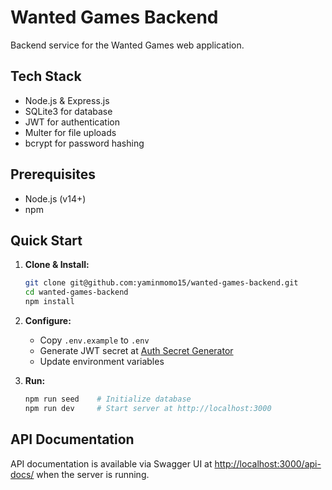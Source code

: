 # Wanted Games Backend

Backend service for the Wanted Games web application.

## Tech Stack
- Node.js & Express.js
- SQLite3 for database
- JWT for authentication
- Multer for file uploads
- bcrypt for password hashing

## Prerequisites
- Node.js (v14+)
- npm

## Quick Start

1. **Clone & Install:**
   ```bash
   git clone git@github.com:yaminmomo15/wanted-games-backend.git
   cd wanted-games-backend
   npm install
   ```

2. **Configure:**
   - Copy `.env.example` to `.env`
   - Generate JWT secret at [Auth Secret Generator](https://auth-secret-gen.vercel.app/)
   - Update environment variables

3. **Run:**
   ```bash
   npm run seed    # Initialize database
   npm run dev     # Start server at http://localhost:3000
   ```

## API Documentation
API documentation is available via Swagger UI at [http://localhost:3000/api-docs/](http://localhost:3000/api-docs/) when the server is running.
